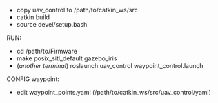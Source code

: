 - copy uav_control to /path/to/catkin_ws/src
- catkin build
- source devel/setup.bash

RUN:
- cd /path/to/Firmware
- make posix_sitl_default gazebo_iris
- (*another terminal*) roslaunch uav_control waypoint_control.launch

CONFIG waypoint:
- edit waypoint_points.yaml (/path/to/catkin_ws/src/uav_control/yaml)
